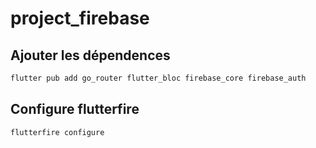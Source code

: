 # project_firebase

## Ajouter les dépendences
````bash
flutter pub add go_router flutter_bloc firebase_core firebase_auth
````

## Configure flutterfire
````bash
flutterfire configure
````